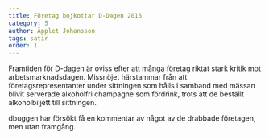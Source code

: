 ```yaml
---
title: Företag bojkottar D-Dagen 2016
category: 5
author: Äpplet Johansson
tags: satir
order: 1
---
```


Framtiden för D-dagen är oviss efter att många företag riktat stark kritik mot arbetsmarknadsdagen. Missnöjet härstammar från att företagsrepresentanter under sittningen som hålls i samband med mässan blivit serverade alkoholfri champagne som fördrink, trots att de beställt alkoholbiljett till sittningen. 

dbuggen har försökt få en kommentar av något av de drabbade företagen, men utan framgång.
